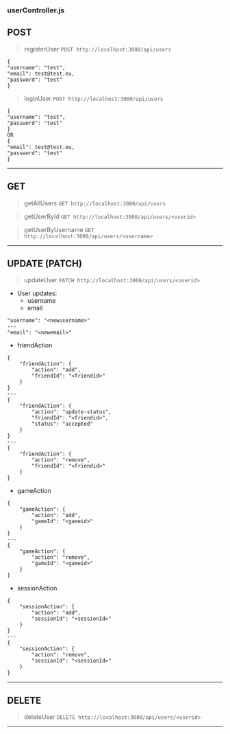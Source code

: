 ### userController.js
## POST
> registerUser
`POST http://localhost:3000/api/users`
```
{
"username": "test",
"email": test@test.eu,
"password": "test"
}
```
> loginUser
`POST http://localhost:3000/api/users`
```
{
"username": "test",
"password": "test"
}
OR
{
"email": test@test.eu,
"password": "test"
}
```
---
## GET
> getAllUsers
`GET http://localhost:3000/api/users`

> getUserById
`GET http://localhost:3000/api/users/<userid>`

> getUserByUsername
`GET http://localhost:3000/api/users/<username>`
---

## UPDATE (PATCH)
> updateUser
`PATCH http://localhost:3000/api/users/<userid>`
- User updates:
    - username
    - email
```
"username": "<newusername>"
---
"email": "<newemail>"
```

- friendAction
```
{
    "friendAction": {
        "action": "add", 
        "friendId": "<friendid>"
    }
}
---
{
    "friendAction": {
        "action": "update-status", 
        "friendId": "<friendid>",
        "status": "accepted"
    }
}
---
{
    "friendAction": {
        "action": "remove", 
        "friendId": "<friendid>"
    }
}
```
- gameAction
```
{
    "gameAction": {
        "action": "add", 
        "gameId": "<gameid>"
    }
}
---
{
    "gameAction": {
        "action": "remove", 
        "gameId": "<gameid>"
    }
}
```
- sessionAction
```
{
    "sessionAction": {
        "action": "add",
        "sessionId": "<sessionId>"
    }
}
---
{
    "sessionAction": {
        "action": "remove",
        "sessionId": "<sessionId>"
    }
}
```
---
## DELETE
> deleteUser
`DELETE http://localhost:3000/api/users/<userid>`
---